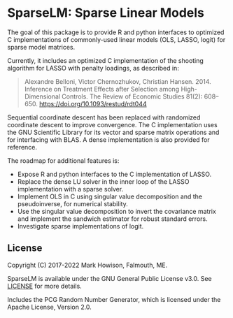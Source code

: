 # SparseLM: Sparse Linear Models

The goal of this package is to provide R and python interfaces to optimized C
implementations of commonly-used linear models (OLS, LASSO, logit) for sparse
model matrices.

Currently, it includes an optimized C implementation of the shooting algorithm
for LASSO with penalty loadings, as described in:

> Alexandre Belloni, Victor Chernozhukov, Christian Hansen. 2014. Inference
> on Treatment Effects after Selection among High-Dimensional Controls. The
> Review of Economic Studies 81(2): 608–650. https://doi.org/10.1093/restud/rdt044

Sequential coordinate descent has been replaced with randomized coordinate
descent to improve convergence. The C implementation uses the GNU Scientific
Library for its vector and sparse matrix operations and for interfacing with
BLAS. A dense implementation is also provided for reference.

The roadmap for additional features is:
* Expose R and python interfaces to the C implementation of LASSO.
* Replace the dense LU solver in the inner loop of the LASSO implementation
with a sparse solver.
* Implement OLS in C using singular value decomposition and the pseudoinverse,
for numerical stability.
* Use the singular value decomposition to invert the covariance matrix and
implement the sandwich estimator for robust standard errors.
* Investigate sparse implementations of logit.

## License

Copyright (C) 2017-2022 Mark Howison, Falmouth, ME.

SparseLM is available under the GNU General Public License v3.0.
See [LICENSE](https://github.com/mhowison/SparseLM/blob/main/LICENSE)
for more details.

Includes the PCG Random Number Generator, which is licensed under the Apache
License, Version 2.0.

